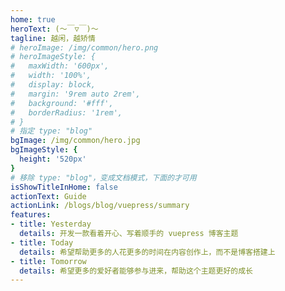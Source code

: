 ```yaml
---
home: true
heroText: (～￣▽￣)～
tagline: 越闲，越矫情
# heroImage: /img/common/hero.png
# heroImageStyle: {
#   maxWidth: '600px',
#   width: '100%',
#   display: block,
#   margin: '9rem auto 2rem',
#   background: '#fff',
#   borderRadius: '1rem',
# }
# 指定 type: "blog"
bgImage: /img/common/hero.jpg
bgImageStyle: {
  height: '520px'
}
# 移除 type: "blog"，变成文档模式，下面的才可用
isShowTitleInHome: false
actionText: Guide
actionLink: /blogs/blog/vuepress/summary
features:
- title: Yesterday
  details: 开发一款看着开心、写着顺手的 vuepress 博客主题
- title: Today
  details: 希望帮助更多的人花更多的时间在内容创作上，而不是博客搭建上
- title: Tomorrow
  details: 希望更多的爱好者能够参与进来，帮助这个主题更好的成长
---
```


<template>
<!-- <CanvasNest /> -->
</template>

<script>

</script>

<style>
.hero {
  color: #fff;
}
</style>
